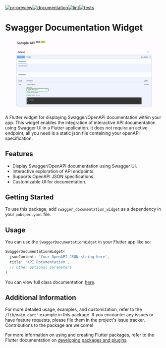 [![pr-preview](https://github.com/Dhali-org/swagger_documentation_widget/actions/workflows/firebase-hosting-pull-request.yml/badge.svg)](https://github.com/Dhali-org/swagger_documentation_widget/actions/workflows/firebase-hosting-pull-request.yml)[![documentation](https://github.com/Dhali-org/swagger_documentation_widget/actions/workflows/generate-documentation.yml/badge.svg)](https://github.com/Dhali-org/swagger_documentation_widget/actions/workflows/generate-documentation.yml)[![lint](https://github.com/Dhali-org/swagger_documentation_widget/actions/workflows/lint.yml/badge.svg)](https://github.com/Dhali-org/swagger_documentation_widget/actions/workflows/lint.yml)[![tests](https://github.com/Dhali-org/swagger_documentation_widget/actions/workflows/test.yml/badge.svg)](https://github.com/Dhali-org/swagger_documentation_widget/actions/workflows/test.yml)
# Swagger Documentation Widget

<p align="center">
  <img src="https://raw.githubusercontent.com/Dhali-org/swagger_documentation_widget/develop/assets/images/example.jpg" />
</p>


A Flutter widget for displaying Swagger/OpenAPI documentation within your app. This widget enables the integration of interactive API documentation using Swagger UI in a Flutter application. It does not require an active endpoint, all you need is a static json file containing your openAPI specification.

## Features

- Display Swagger/OpenAPI documentation using Swagger UI.
- Interactive exploration of API endpoints.
- Supports OpenAPI JSON specifications.
- Customizable UI for documentation.

## Getting Started

To use this package, add `swagger_documentation_widget` as a dependency in your `pubspec.yaml` file.

## Usage

You can use the `SwaggerDocumentationWidget` in your Flutter app like so:

```dart
SwaggerDocumentationWidget(
  jsonContent: 'Your OpenAPI JSON string here',
  title: 'API Documentation',
  // Other optional parameters
)
```

You can view full class documentation [here](https://dhali-org.github.io/swagger_documentation_widget/).

## Additional Information
For more detailed usage, examples, and customization, refer to the `/lib/main.dart'` example in this package. If you encounter any issues or have feature requests, please file them in the project's issue tracker. Contributions to the package are welcome!

For more information on using and creating Flutter packages, refer to the Flutter documentation on [developing packages and plugins](https://flutter.dev/developing-packages).